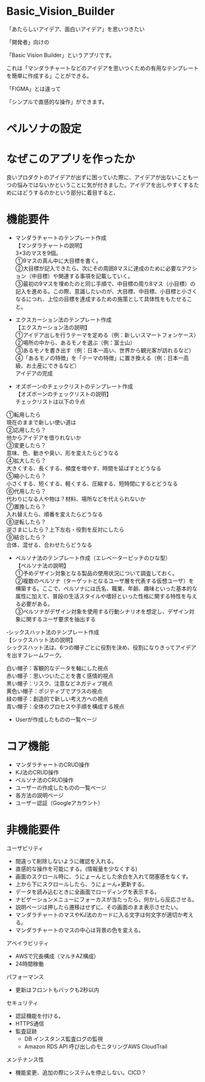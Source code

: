 # Basic_Vision_Builder

「あたらしいアイデア、面白いアイデア」を思いつきたい

「開発者」向けの

「Basic Vision Builder」というアプリです。

これは「マンダラチャートなどのアイデアを思いつくための有用なテンプレートを簡単に作成する」ことができる。

「FIGMA」とは違って

「シンプルで直感的な操作」ができます。

# ペルソナの設定

# なぜこのアプリを作ったか
良いプロダクトのアイデアが出ずに困っていた際に、アイデアが出ないことも一つの悩みではないかということに気が付きました。アイデアを出しやすくするためにはどうするのかという部分に着目すると、

# 機能要件

- マンダラチャートのテンプレート作成<br>
【マンダラチャートの説明】<br>
3×3のマスを9個。<br>
①9マスの真ん中に大目標を書く。<br>
②大目標が記入できたら、次にその周囲8マスに達成のために必要なアクション（中目標）や関連する事項を記載していく。<br>
③最初の9マスを埋めたのと同じ手順で、中目標の周り8マス（小目標）の記入を進める。この際、意識したいのが、大目標、中目標、小目標と小さくなるにつれ、上位の目標を達成するための施策として具体性をもたせること。<br>

- エクスカーション法のテンプレート作成<br>
  【エクスカーション法の説明】<br>
①アイデア出しを行うテーマを定める（例：新しいスマートフォンケース）<br>
②場所の中から、あるモノを選ぶ（例：富士山）<br>
③あるモノを書き出す（例：日本一高い、世界から観光客が訪れるなど）<br>
④「あるモノの特徴」を「テーマの特徴」に置き換える（例：日本一高級、お土産にできるなど）<br>
アイデアの完成<br>

- オズボーンのチェックリストのテンプレート作成<br>
  【オズボーンのチェックリストの説明】<br>
チェックリストは以下の９点<br>

①転用したら<br>
現在のままで新しい使い道は<br>
②応用したら？<br>
他からアイデアを借りれないか<br>
③変更したら？<br>
意味、色、動きや臭い、形を変えたらどうなる<br>
④拡大したら？<br>
大きくする、長くする、頻度を増やす、時間を延ばすとどうなる<br>
⑤縮小したら？<br>
小さくする、短くする、軽くする、圧縮する、短時間にするとどうなる<br>
⑥代用したら？<br>
代わりになる人や物は？材料、場所などを代えられないか<br>
⑦置換したら？<br>
入れ替えたら、順番を変えたらどうなる<br>
⑧逆転したら？<br>
逆さまにしたら？上下左右・役割を反対にしたら<br>
⑨結合したら？<br>
合体、混ぜる、合わせたらどうなる<br>

- ペルソナ法のテンプレート作成（エレベーターピッチのひな型）<br>
【ペルソナ法の説明】<br>
①予めデザイン対象となる製品の使用状況について調査しておく。<br>
②複数のペルソナ（ターゲットとなるユーザ層を代表する仮想ユーザ）を構築する。ここで、ペルソナには氏名、職業、年齢、趣味といった基本的な属性に加えて、普段の生活スタイルや嗜好といった性格に関する特性を与える必要がある。<br>
③ペルソナがデザイン対象を使用する行動シナリオを想定し、デザイン対象に関するユーザ要求を抽出する<br>

‐シックスハット法のテンプレート作成<br>
【シックスハット法の説明】<br>
シックスハット法は、6つの帽子ごとに役割を決め、役割になりきってアイデアを出すフレームワーク。<br>

白い帽子：客観的なデータを軸にした視点<br>
赤い帽子：思いついたことを書く感情的視点<br>
黒い帽子：リスク、注意などネガティブ視点<br>
黄色い帽子：ポジティブでプラスの視点<br>
緑の帽子：創造的で新しい考え方への視点<br>
青い帽子：全体のプロセスや手順を構成する視点<br>

- Userが作成したものの一覧ページ

# コア機能

- マンダラチャートのCRUD操作
- KJ法のCRUD操作
- ペルソナ法のCRUD操作
- ユーザーの作成したものの一覧ページ
- 各方法の説明ページ
- ユーザー認証（Googleアカウント）

# 非機能要件

ユーザビリティ

- 間違って削除しないように確認を入れる。
- 直感的な操作を可能にする。(情報量を少なくする)
- 画面のスクロール時に、うにょーんとした余白を入れて閉塞感をなくす。
- 上から下にスクロールしたら、うにょーん+更新する。
- データを読み込むときに全画面でローディングを表示する。
- ナビゲーションメニューにフォーカスが当たったら、何かしら反応させる。
- 説明ページは押したら遷移はせずに、その画面のまま表示させたい。
- マンダラチャートのマスやKJ法のカードに入る文字は何文字が適切か考える。
- マンダラチャートのマスの中心は背景の色を変える。

アベイラビリティ

- AWSで冗長構成（マルチAZ構成）
- 24時間稼働

パフォーマンス

- 更新はフロントもバックも2秒以内

セキュリティ

- 認証機能を付ける。
- HTTPS通信
- 監査証跡
    - DB インスタンス監査ログの監視
    - Amazon RDS API 呼び出しのモニタリングAWS CloudTrail

メンテナンス性

- 機能変更、追加の際にシステムを停止しない。CICD？
